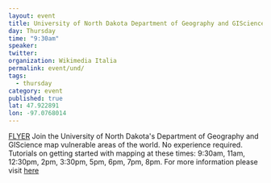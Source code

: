 ```yaml
---
layout: event
title: University of North Dakota Department of Geography and GIScience Mapathon  - Grand Forks, ND
day: Thursday
time: "9:30am"
speaker: 
twitter: 
organization: Wikimedia Italia 
permalink: event/und/
tags: 
  - thursday
category: event
published: true
lat: 47.922891
lon: -97.0768014
---
```

[FLYER](http://arts-sciences.und.edu/geography/_files/docs/mapathon_2015.pdf)
Join the University of North Dakota's Department of Geography and GIScience map vulnerable areas of the world. No experience required. Tutorials on getting started with mapping at these times: 9:30am, 11am, 12:30pm, 2pm, 3:30pm, 5pm, 6pm, 7pm, 8pm. For more information please visit [here](http://arts-sciences.und.edu/geography/gaw.cfm)
